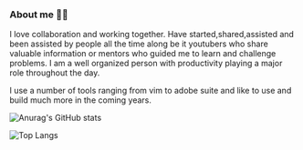 ### About me 👨‍💻


I love collaboration and working together. Have started,shared,assisted and been assisted by people all the time along be it youtubers who share valuable information or mentors who guided me to learn and challenge problems. I am a well organized person with productivity playing a major role throughout the day.

I use a number of tools ranging from vim to adobe suite and like to use and build much more in the coming years.



![Anurag's GitHub stats](https://github-readme-stats.vercel.app/api?username=Priyatham-sai-chand&show_icons=true&theme=default&hide=issues,stars)



![Top Langs](https://github-readme-stats.vercel.app/api/top-langs/?username=Priyatham-sai-chand&hide=html,Jupyter%20notebook,Java)
